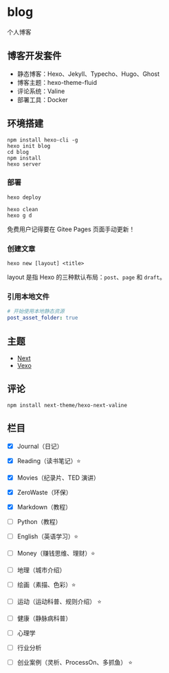 # blog

个人博客


## 博客开发套件

- 静态博客：Hexo、Jekyll、Typecho、Hugo、Ghost
- 博客主题：hexo-theme-fluid
- 评论系统：Valine
- 部署工具：Docker


## 环境搭建

```shell
npm install hexo-cli -g
hexo init blog
cd blog
npm install
hexo server
```

### 部署

```shell
hexo deploy
```

```shell
hexo clean
hexo g d
```

免费用户记得要在 Gitee Pages 页面手动更新！


### 创建文章

```shell
hexo new [layout] <title>
```

layout 是指 Hexo 的三种默认布局：`post`、`page` 和 `draft`。


### 引用本地文件

```yml
# 开始使用本地静态资源
post_asset_folder: true

```

## 主题

- [Next](https://github.com/next-theme/hexo-theme-next)
- [Vexo](https://github.com/yanm1ng/hexo-theme-vexo)

## 评论

```shell
npm install next-theme/hexo-next-valine
```

## 栏目

- [x] Journal（日记）
- [x] Reading（读书笔记）:star:
- [x] Movies（纪录片、TED 演讲）
- [x] ZeroWaste（环保）
- [x] Markdown（教程）
- [ ] Python（教程）
- [ ] English（英语学习）:star:
- [ ] Money（赚钱思维、理财）:star:
- [ ] 地理（城市介绍）
- [ ] 绘画（素描、色彩）:star:
- [ ] 运动（运动科普、规则介绍） :star:
- [ ] 健康（静脉病科普）
- [ ] 心理学
- [ ] 行业分析
- [ ] 创业案例（灵析、ProcessOn、多抓鱼） :star:

